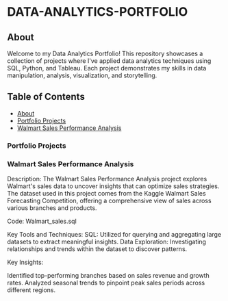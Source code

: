 # DATA-ANALYTICS-PORTFOLIO

## About

Welcome to my Data Analytics Portfolio! This repository showcases a collection of projects where I've applied data analytics techniques using SQL, Python, and Tableau. Each project demonstrates my skills in data manipulation, analysis, visualization, and storytelling.

## Table of Contents

- [About](#About)  
- [Portfolio Projects](#Portfolio-Projects)  
-    [Walmart Sales Performance Analysis](#walmart-sales-performance-analysis)

### Portfolio Projects

### Walmart Sales Performance Analysis
Description: The Walmart Sales Performance Analysis project explores Walmart's sales data to uncover insights that can optimize sales strategies. The dataset used in this project comes from the Kaggle Walmart Sales Forecasting Competition, offering a comprehensive view of sales across various branches and products.

Code: Walmart_sales.sql

Key Tools and Techniques:
SQL: Utilized for querying and aggregating large datasets to extract meaningful insights.
Data Exploration: Investigating relationships and trends within the dataset to discover patterns.

Key Insights:

Identified top-performing branches based on sales revenue and growth rates.
Analyzed seasonal trends to pinpoint peak sales periods across different regions.


